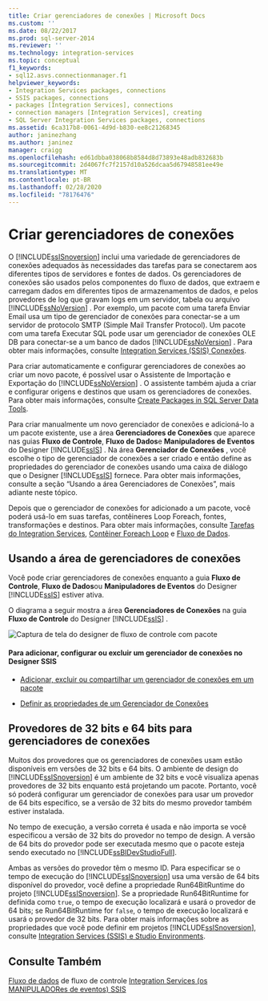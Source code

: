 ```yaml
---
title: Criar gerenciadores de conexões | Microsoft Docs
ms.custom: ''
ms.date: 08/22/2017
ms.prod: sql-server-2014
ms.reviewer: ''
ms.technology: integration-services
ms.topic: conceptual
f1_keywords:
- sql12.asvs.connectionmanager.f1
helpviewer_keywords:
- Integration Services packages, connections
- SSIS packages, connections
- packages [Integration Services], connections
- connection managers [Integration Services], creating
- SQL Server Integration Services packages, connections
ms.assetid: 6ca317b8-0061-4d9d-b830-ee8c21268345
author: janinezhang
ms.author: janinez
manager: craigg
ms.openlocfilehash: ed61dbba038068b8584d8d73893e48adb832683b
ms.sourcegitcommit: 2d4067fc7f2157d10a526dcaa5d67948581ee49e
ms.translationtype: MT
ms.contentlocale: pt-BR
ms.lasthandoff: 02/28/2020
ms.locfileid: "78176476"
---
```

# <a name="create-connection-managers"></a>Criar gerenciadores de conexões
  O [!INCLUDE[ssISnoversion](../includes/ssisnoversion-md.md)] inclui uma variedade de gerenciadores de conexões adequados às necessidades das tarefas para se conectarem aos diferentes tipos de servidores e fontes de dados. Os gerenciadores de conexões são usados pelos componentes do fluxo de dados, que extraem e carregam dados em diferentes tipos de armazenamentos de dados, e pelos provedores de log que gravam logs em um servidor, tabela ou arquivo [!INCLUDE[ssNoVersion](../includes/ssnoversion-md.md)] . Por exemplo, um pacote com uma tarefa Enviar Email usa um tipo de gerenciador de conexões para conectar-se a um servidor de protocolo SMTP (Simple Mail Transfer Protocol). Um pacote com uma tarefa Executar SQL pode usar um gerenciador de conexões OLE DB para conectar-se a um banco de dados [!INCLUDE[ssNoVersion](../includes/ssnoversion-md.md)] . Para obter mais informações, consulte [Integration Services &#40;SSIS&#41; Conexões](connection-manager/integration-services-ssis-connections.md).

 Para criar automaticamente e configurar gerenciadores de conexões ao criar um novo pacote, é possível usar o Assistente de Importação e Exportação do [!INCLUDE[ssNoVersion](../includes/ssnoversion-md.md)] . O assistente também ajuda a criar e configurar origens e destinos que usam os gerenciadores de conexões. Para obter mais informações, consulte [Create Packages in SQL Server Data Tools](create-packages-in-sql-server-data-tools.md).

 Para criar manualmente um novo gerenciador de conexões e adicioná-lo a um pacote existente, use a área **Gerenciadores de Conexões** que aparece nas guias **Fluxo de Controle**, **Fluxo de Dados**e **Manipuladores de Eventos** do Designer [!INCLUDE[ssIS](../includes/ssis-md.md)] . Na área **Gerenciador de Conexões** , você escolhe o tipo de gerenciador de conexões a ser criado e então define as propriedades do gerenciador de conexões usando uma caixa de diálogo que o Designer [!INCLUDE[ssIS](../includes/ssis-md.md)] fornece. Para obter mais informações, consulte a seção “Usando a área Gerenciadores de Conexões”, mais adiante neste tópico.

 Depois que o gerenciador de conexões for adicionado a um pacote, você poderá usá-lo em suas tarefas, contêineres Loop Foreach, fontes, transformações e destinos. Para obter mais informações, consulte [Tarefas do Integration Services](control-flow/integration-services-tasks.md), [Contêiner Foreach Loop](control-flow/foreach-loop-container.md) e [Fluxo de Dados](data-flow/data-flow.md).

## <a name="using-the-connection-managers-area"></a>Usando a área de gerenciadores de conexões
 Você pode criar gerenciadores de conexões enquanto a guia **Fluxo de Controle**, **Fluxo de Dados**ou **Manipuladores de Eventos** do Designer [!INCLUDE[ssIS](../includes/ssis-md.md)] estiver ativa.

 O diagrama a seguir mostra a área **Gerenciadores de Conexões** na guia **Fluxo de Controle** do Designer [!INCLUDE[ssIS](../includes/ssis-md.md)] .

 ![Captura de tela do designer de fluxo de controle com pacote](media/samplecontrolflow.gif "Captura de tela do designer de fluxo de controle com pacote")

#### <a name="to-add-configure-or-delete-a-connection-manager-in-ssis-designer"></a>Para adicionar, configurar ou excluir um gerenciador de conexões no Designer SSIS

-   [Adicionar, excluir ou compartilhar um gerenciador de conexões em um pacote](../../2014/integration-services/add-delete-or-share-a-connection-manager-in-a-package.md)

-   [Definir as propriedades de um Gerenciador de Conexões](../../2014/integration-services/set-the-properties-of-a-connection-manager.md)

## <a name="32-bit-and-64-bit-providers-for-connection-managers"></a>Provedores de 32 bits e 64 bits para gerenciadores de conexões
 Muitos dos provedores que os gerenciadores de conexões usam estão disponíveis em versões de 32 bits e 64 bits. O ambiente de design do [!INCLUDE[ssISnoversion](../includes/ssisnoversion-md.md)] é um ambiente de 32 bits e você visualiza apenas provedores de 32 bits enquanto está projetando um pacote. Portanto, você só poderá configurar um gerenciador de conexões para usar um provedor de 64 bits específico, se a versão de 32 bits do mesmo provedor também estiver instalada.

 No tempo de execução, a versão correta é usada e não importa se você especificou a versão de 32 bits do provedor no tempo de design. A versão de 64 bits do provedor pode ser executada mesmo que o pacote esteja sendo executado no [!INCLUDE[ssBIDevStudioFull](../includes/ssbidevstudiofull-md.md)].

 Ambas as versões do provedor têm o mesmo ID. Para especificar se o tempo de execução do [!INCLUDE[ssISnoversion](../includes/ssisnoversion-md.md)] usa uma versão de 64 bits disponível do provedor, você define a propriedade Run64BitRuntime do projeto [!INCLUDE[ssISnoversion](../includes/ssisnoversion-md.md)]. Se a propriedade Run64BitRuntime for definida como `true`, o tempo de execução localizará e usará o provedor de 64 bits; se Run64BitRuntime for `false`, o tempo de execução localizará e usará o provedor de 32 bits. Para obter mais informações sobre as propriedades que você pode definir em projetos [!INCLUDE[ssISnoversion](../includes/ssisnoversion-md.md)], consulte [Integration Services &#40;SSIS&#41; e Studio Environments](integration-services-ssis-development-and-management-tools.md).

## <a name="see-also"></a>Consulte Também
 [](control-flow/control-flow.md) [Fluxo de dados](data-flow/data-flow.md) de fluxo de controle [Integration Services &#40;os MANIPULADORes de eventos&#41; SSIS](integration-services-ssis-event-handlers.md)


